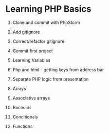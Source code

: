 # Learning PHP Basics

1. Clone and commit with PhpStorm
2. Add gitignore
3. Correct/refactor gitignore
4. Commit first project
5. Learning Variables
6. Php and html - getting keys from address bar
7. Separate PHP logic from presentation
8. Arrays
9. Associative arrays
10. Booleans
11. Conditionals

12. Functions